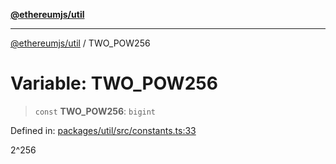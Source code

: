 [**@ethereumjs/util**](../README.md)

***

[@ethereumjs/util](../README.md) / TWO\_POW256

# Variable: TWO\_POW256

> `const` **TWO\_POW256**: `bigint`

Defined in: [packages/util/src/constants.ts:33](https://github.com/ethereumjs/ethereumjs-monorepo/blob/master/packages/util/src/constants.ts#L33)

2^256
